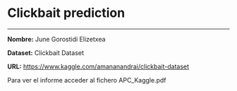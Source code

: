 # Clickbait prediction
---

**Nombre:** June Gorostidi Elizetxea

**Dataset:** Clickbait Dataset

**URL:** https://www.kaggle.com/amananandrai/clickbait-dataset

Para ver el informe acceder al fichero APC_Kaggle.pdf
